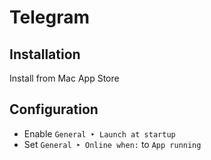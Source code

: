 # Telegram

## Installation

Install from Mac App Store

## Configuration

* Enable `General ‣ Launch at startup`
* Set `General ‣ Online when:` to `App running`
